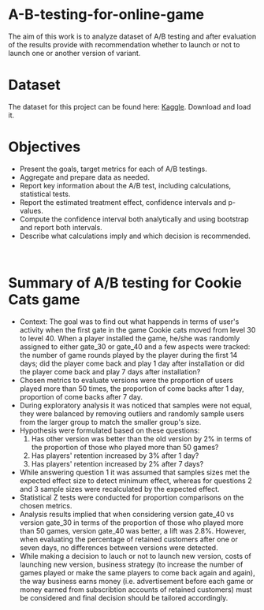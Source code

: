 # A-B-testing-for-online-game


The aim of this work is to analyze dataset of A/B testing and after evaluation of the results provide with recommendation whether to launch or not to launch one or another version of variant. 
<br>

# Dataset
The dataset for this project can be found here: [Kaggle](https://www.kaggle.com/datasets/mursideyarkin/mobile-games-ab-testing-cookie-cats). Download and load it.



# Objectives
* Present the goals, target metrics for each of A/B testings.
* Aggregate and prepare data as needed.
* Report key information about the A/B test, including calculations, statistical tests.
* Report the estimated treatment effect, confidence intervals and p-values.
* Compute the confidence interval both analytically and using bootstrap and report both intervals.
* Describe what calculations imply and which decision is recommended.
  
<br>


# Summary of A/B testing for Cookie Cats game
* Context: The goal was to find out what happends in terms of user's activity when the first gate in the game Cookie cats moved from level 30 to level 40. When a player installed the game, he/she was randomly assigned to either gate_30 or gate_40 and a few aspects were tracked: the number of game rounds played by the player during the first 14 days; did the player come back and play 1 day after installation or did the player come back and play 7 days after installation?
* Chosen metrics to evaluate versions were the proportion of users played more than 50 times, the proportion of come backs after 1 day, proportion of come backs after 7 day.
* During exploratory analysis it was noticed that samples were not equal, they were balanced by removing outliers and randomly sample users from the larger group to match the smaller group's size.
* Hypothesis were formulated based on these questions:
  1) Has other version was better than the old version by 2% in terms of the proportion of those who played more than 50 games?
  2) Has players' retention increased by 3% after 1 day?
  3) Has players' retention increased by 2% after 7 days?
* While answering question 1 it was assumed that samples sizes met the expected effect size to detect minimum effect, whereas for questions 2 and 3 sample sizes were recalculated by the expected effect.      
* Statistical Z tests were conducted for proportion comparisons on the chosen metrics.
* Analysis results implied that when considering version gate_40 vs version gate_30 in terms of the proportion of those who played more than 50 games, version gate_40 was better, a lift was 2.8%. However, when evaluating the percentage of retained customers after one or seven days, no differences between versions were detected.
* While making a decision to lauch or not to launch new version, costs of launching new version, business strategy (to increase the number of games played or make the same players to come back again and again), the way business earns money (i.e. advertisement before each game or money earned from subscribtion accounts of retained customers) must be considered and final decision should be tailored accordingly.

<br>
